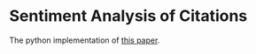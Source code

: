# Sentiment Analysis of Citations
The python implementation of [this paper](http://www.aclweb.org/anthology/P11-3015).
